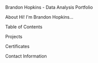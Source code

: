 Brandon Hopkins - Data Analysis Portfolio

About
Hi! I'm Brandon Hopkins...

Table of Contents

Projects

Certificates

Contact Information
